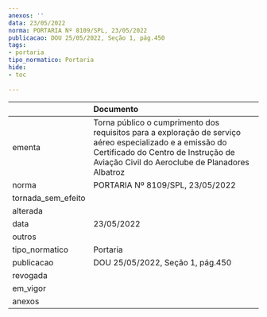 ```yaml
---
anexos: ''
data: 23/05/2022
norma: PORTARIA Nº 8109/SPL, 23/05/2022
publicacao: DOU 25/05/2022, Seção 1, pág.450
tags:
- portaria
tipo_normatico: Portaria
hide: 
- toc 
 
---
```


|                    | Documento                                                                                                                                                                                          |
|:-------------------|:---------------------------------------------------------------------------------------------------------------------------------------------------------------------------------------------------|
| ementa             | Torna público o cumprimento dos requisitos para a exploração de serviço aéreo especializado e a emissão do Certificado do Centro de Instrução de Aviação Civil do Aeroclube de Planadores Albatroz |
| norma              | PORTARIA Nº 8109/SPL, 23/05/2022                                                                                                                                                                   |
| tornada_sem_efeito |                                                                                                                                                                                                    |
| alterada           |                                                                                                                                                                                                    |
| data               | 23/05/2022                                                                                                                                                                                         |
| outros             |                                                                                                                                                                                                    |
| tipo_normatico     | Portaria                                                                                                                                                                                           |
| publicacao         | DOU 25/05/2022, Seção 1, pág.450                                                                                                                                                                   |
| revogada           |                                                                                                                                                                                                    |
| em_vigor           |                                                                                                                                                                                                    |
| anexos             |                                                                                                                                                                                                    |